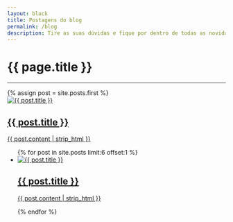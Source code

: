 ```yaml
---
layout: black
title: Postagens do blog
permalink: /blog
description: Tire as suas dúvidas e fique por dentro de todas as novidades da Black Friday 2021
---
```


<div class="w-full">
  <div class="flex text-center flex-col align-center">
    <h1 class="uppercase font-bold text-blue-300 text-2xl text-md md:text-xl lg:text-4xl">{{ page.title }}</h1>
    <hr class="border-2 self-center border-blue-300 w-52 mt-4" />
  </div>
  {% assign post = site.posts.first %}
  <a href="{{ post.url | relative_url }}" class="hover:opacity-80">
    <div class="bg-gray-200 my-8 grid grid-cols-1 lg:grid-cols-3 gap-4 p-4">
      <div class="lg:col-span-1">
        <img src="{{ post.image | relative_url }}" alt="{{ post.title }}" />
      </div>
      <div class="lg:col-span-2">
        <h2 class="text-gray-800 text-xl lg:text-2xl">{{ post.title }}</h2>
        <p class="line-clamp-3">{{ post.content | strip_html }}</p>
      </div>
    </div>
  </a>
  <ul class="grid grid-cols-1 lg:grid-cols-2 gap-4">
    {% for post in site.posts limit:6 offset:1 %}
      <a href="{{ post.url | relative_url }}" class="col-span-1 hover:opacity-80 h-full">
        <li class="bg-gray-900 grid grid-cols-1 lg:grid-cols-5 gap-4 p-4 h-full">
          <div class="lg:col-span-2">
            <img src="{{ post.image | relative_url }}" alt="{{ post.title }}" class="object-cover lg:h-full" />
          </div>
          <div class="lg:col-span-3 text-white">
            <h2>{{ post.title }}</h2>
            <p class="text-xs line-clamp-3">{{ post.content | strip_html }}</p>
          </div>
        </li>
      </a>
    {% endfor %}
  </ul>
</div>